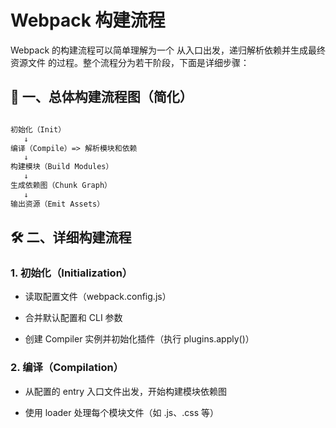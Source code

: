 # Webpack 构建流程

Webpack 的构建流程可以简单理解为一个 从入口出发，递归解析依赖并生成最终资源文件 的过程。整个流程分为若干阶段，下面是详细步骤：

## 🚀 一、总体构建流程图（简化）

```mathematica

初始化（Init）
   ↓
编译（Compile）=> 解析模块和依赖
   ↓
构建模块（Build Modules）
   ↓
生成依赖图（Chunk Graph）
   ↓
输出资源（Emit Assets）
```

## 🛠️ 二、详细构建流程

### 1. 初始化（Initialization）

- 读取配置文件（webpack.config.js）

- 合并默认配置和 CLI 参数

- 创建 Compiler 实例并初始化插件（执行 plugins.apply()）

### 2. 编译（Compilation）

- 从配置的 entry 入口文件出发，开始构建模块依赖图

- 使用 loader 处理每个模块文件（如 .js、.css 等）

- 将模块转换为标准的 JS 模块（通过 AST 解析、转译）

### 3. 构建模块（Build Modules）

- 每个模块会被封装成一个 Module 对象

- Webpack 会递归解析每个模块的 import 或 require

- 遇到新模块会重复这个过程，形成 依赖图（Dependency Graph）

### 4.  生成 Chunk（Chunking）

- Webpack 根据入口点和模块之间的依赖关系，将模块划分为多个 Chunk

- 每个 Chunk 通常对应一个输出的 bundle 文件（如 main.js）

### 5. 输出资源（Emit Assets）

- 把每个 Chunk 转换为最终文件（.js、.css、.html 等）

- 写入磁盘到 output.path 目录

- 执行插件中的 emit 钩子（如压缩、拷贝等）

## 🧩 三、Webpack 构建流程中的钩子（重要）

Webpack 构建过程中提供了很多生命周期钩子供插件使用：

| 生命周期阶段 | 常用钩子 |
| ------------ | -------- |
| 初始化        | beforeRun, run, initialize |
| 编译          | compile, thisCompilation, compilation |
| 构建模块      | buildModule, succeedModule, finishModules |
| 生成资源      | seal, optimize, afterCompile |
| 输出资源      | emit, afterEmit, done |

### 🧠 举个栗子（理解构建过程）

假设入口是 index.js，它引用了 a.js，a.js 又引用了 style.css：

```css
index.js
 └── a.js
      └── style.css
```

Webpack 构建时会：

- 从 index.js 开始分析依赖

- 发现 a.js，接着递归分析它

- 发现 style.css，调用对应的 css-loader 和 style-loader 处理它

- 最终把所有模块打包到一个或多个 bundle 文件里
